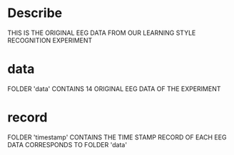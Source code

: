 # Describe
THIS IS THE ORIGINAL EEG DATA FROM OUR LEARNING STYLE RECOGNITION EXPERIMENT
# data
FOLDER 'data' CONTAINS 14 ORIGINAL EEG DATA OF THE EXPERIMENT
# record
FOLDER 'timestamp' CONTAINS THE TIME STAMP RECORD OF EACH EEG DATA CORRESPONDS TO FOLDER 'data'
